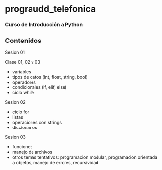 # prograudd_telefonica
### Curso de Introducción a Python

## Contenidos


Sesion 01

Clase 01, 02 y 03

- variables
- tipos de datos (int, float, string, bool)
- operadores
- condicionales (if, elif, else)
- ciclo while

Sesion 02

- ciclo for
- listas
- operaciones con strings
- diccionarios

Sesion 03

- funciones
- manejo de archivos
- otros temas tentativos: programacion modular, programacion orientada a objetos, manejo de errores, recursividad

